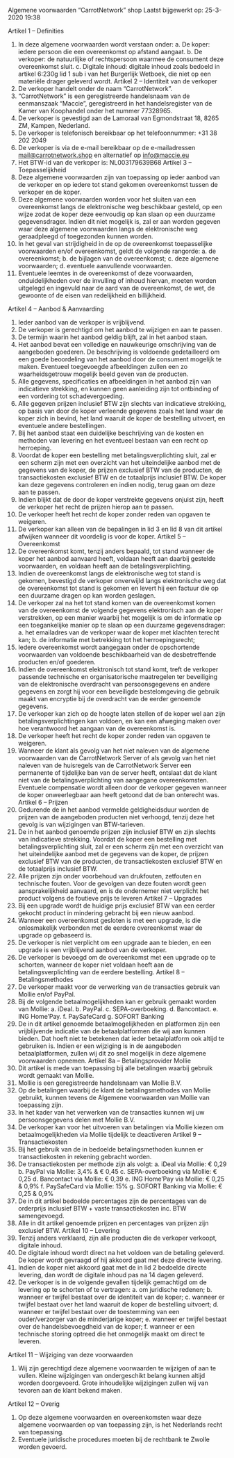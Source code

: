 Algemene voorwaarden “CarrotNetwork” shop
Laatst bijgewerkt op: 25-3-2020 19:38

Artikel 1 – Definities
 1.	In deze algemene voorwaarden wordt verstaan onder:
  a.	De koper: iedere persoon die een overeenkomst op afstand aangaat.
  b.	De verkoper: de natuurlijke of rechtspersoon waarmee de consument deze overeenkomst sluit.
  c.	Digitale inhoud: digitale inhoud zoals bedoeld in artikel 6:230g lid 1 sub i van het Burgerlijk Wetboek, die niet op een materiële drager geleverd wordt.
Artikel 2 – Identiteit van de verkoper
 1.	De verkoper handelt onder de naam “CarrotNetwork”.
 2.	“CarrotNetwork” is een geregistreerde handelsnaam van de eenmanszaak “Maccie”, geregistreerd in het handelsregister van de Kamer van Koophandel onder het nummer 77328965.
 3.	De verkoper is gevestigd aan de Lamoraal van Egmondstraat 18, 8265 ZM, Kampen, Nederland.
 4.	De verkoper is telefonisch bereikbaar op het telefoonnummer: +31 38 202 2049
 5.	De verkoper is via de e-mail bereikbaar op de e-mailadressen mail@carrotnetwork.shop en alternatief op info@maccie.eu 
 6.	Het BTW-id van de verkoper is: NL003179639B68
Artikel 3 – Toepasselijkheid
 1.	Deze algemene voorwaarden zijn van toepassing op ieder aanbod van de verkoper en op iedere tot stand gekomen overeenkomst tussen de verkoper en de koper.
 2.	Deze algemene voorwaarden worden voor het sluiten van een overeenkomst langs de elektronische weg beschikbaar gesteld, op een wijze zodat de koper deze eenvoudig op kan slaan op een duurzame gegevensdrager. Indien dit niet mogelijk is, zal er aan worden gegeven waar deze algemene voorwaarden langs de elektronische weg geraadpleegd of toegezonden kunnen worden.
 3.	In het geval van strijdigheid in de op de overeenkomst toepasselijke voorwaarden en/of overeenkomst, geldt de volgende rangorde:
  a.	de overeenkomst;
  b.	de bijlagen van de overeenkomst;
  c.	deze algemene voorwaarden;
  d.	eventuele aanvullende voorwaarden.
 4.	Eventuele leemtes in de overeenkomst of deze voorwaarden, onduidelijkheden over de invulling of inhoud hiervan, moeten worden uitgelegd en ingevuld naar de aard van de overeenkomst, de wet, de gewoonte of de eisen van redelijkheid en billijkheid.

Artikel 4 – Aanbod & Aanvaarding
 1.	Ieder aanbod van de verkoper is vrijblijvend.
 2.	De verkoper is gerechtigd om het aanbod te wijzigen en aan te passen.
 3.	De termijn waarin het aanbod geldig blijft, zal in het aanbod staan.
 4.	Het aanbod bevat een volledige en nauwkeurige omschrijving van de aangeboden goederen. De beschrijving is voldoende gedetailleerd om een goede beoordeling van het aanbod door de consument mogelijk te maken. Eventueel toegevoegde afbeeldingen zullen een zo waarheidsgetrouw mogelijk beeld geven van de producten.
 5.	Alle gegevens, specificaties en afbeeldingen in het aanbod zijn van indicatieve strekking, en kunnen geen aanleiding zijn tot ontbinding of een vordering tot schadevergoeding.
 6.	Alle gegeven prijzen inclusief BTW zijn slechts van indicatieve strekking, op basis van door de koper verleende gegevens zoals het land waar de koper zich in bevind, het land waaruit de koper de bestelling uitvoert, en eventuele andere bestellingen.
 7.	Bij het aanbod staat een duidelijke beschrijving van de kosten en methoden van levering en het eventueel bestaan van een recht op herroeping.
 8.	Voordat de koper een bestelling met betalingsverplichting sluit, zal er een scherm zijn met een overzicht van het uiteindelijke aanbod met de gegevens van de koper, de prijzen exclusief BTW van de producten, de transactiekosten exclusief BTW en de totaalprijs inclusief BTW. De koper kan deze gegevens controleren en indien nodig, terug gaan om deze aan te passen.
 9.	Indien blijkt dat de door de koper verstrekte gegevens onjuist zijn, heeft de verkoper het recht de prijzen hierop aan te passen.
 10.	De verkoper heeft het recht de koper zonder reden van opgaven te weigeren.
 11.	De verkoper kan alleen van de bepalingen in lid 3 en lid 8 van dit artikel afwijken wanneer dit voordelig is voor de koper.
Artikel 5 – Overeenkomst
 1.	De overeenkomst komt, tenzij anders bepaald, tot stand wanneer de koper het aanbod aanvaard heeft, voldaan heeft aan daarbij gestelde voorwaarden, en voldaan heeft aan de betalingsverplichting.
 2.	Indien de overeenkomst langs de elektronische weg tot stand is gekomen, bevestigd de verkoper onverwijld langs elektronische weg dat de overeenkomst tot stand is gekomen en levert hij een factuur die op een duurzame dragen op kan worden geslagen.
 3.	De verkoper zal na het tot stand komen van de overeenkomst komen van de overeenkomst de volgende gegevens elektronisch aan de koper verstrekken, op een manier waarbij het mogelijk is om de informatie op een toegankelijke manier op te slaan op een duurzame gegevensdrager:
  a.	het emailadres van de verkoper waar de koper met klachten terecht kan;
  b.	de informatie met betrekking tot het herroepingsrecht;
 4.	Iedere overeenkomst wordt aangegaan onder de opschortende voorwaarden van voldoende beschikbaarheid van de desbetreffende producten en/of goederen.
 5.	Indien de overeenkomst elektronisch tot stand komt, treft de verkoper passende technische en organisatorische maatregelen ter beveiliging van de elektronische overdracht van persoonsgegevens en andere gegevens en zorgt hij voor een beveiligde bestelomgeving die gebruik maakt van encryptie bij de overdracht van de eerder genoemde gegevens.
 6.	De verkoper kan zich op de hoogte laten stellen of de koper wel aan zijn betalingsverplichtingen kan voldoen, en kan een afweging maken over hoe verantwoord het aangaan van de overeenkomst is.
 7.	De verkoper heeft het recht de koper zonder reden van opgaven te weigeren.
 8.	Wanneer de klant als gevolg van het niet naleven van de algemene voorwaarden van de CarrotNetwork Server of als gevolg van het niet naleven van de huisregels van de CarrotNetwork Server een permanente of tijdelijke ban van de server heeft, ontslaat dat de klant niet van de betalingsverplichting van aangegane overeenkomsten. Eventuele compensatie wordt alleen door de verkoper gegeven wanneer de koper onweerlegbaar aan heeft getoond dat de ban onterecht was.
Artikel 6 – Prijzen
 1.	Gedurende de in het aanbod vermelde geldigheidsduur worden de prijzen van de aangeboden producten niet verhoogd, tenzij deze het gevolg is van wijzigingen van BTW-tarieven.
 2.	De in het aanbod genoemde prijzen zijn inclusief BTW en zijn slechts van indicatieve strekking. Voordat de koper een bestelling met betalingsverplichting sluit, zal er een scherm zijn met een overzicht van het uiteindelijke aanbod met de gegevens van de koper, de prijzen exclusief BTW van de producten, de transactiekosten exclusief BTW en de totaalprijs inclusief BTW.
 3.	Alle prijzen zijn onder voorbehoud van drukfouten, zetfouten en technische fouten. Voor de gevolgen van deze fouten wordt geen aansprakelijkheid aanvaard, en is de ondernemer niet verplicht het product volgens de foutieve prijs te leveren
Artikel 7 – Upgrades
 1.	Bij een upgrade wordt de huidige prijs exclusief BTW van een eerder gekocht product in mindering gebracht bij een nieuw aanbod.
 2.	Wanneer een overeenkomst gesloten is met een upgrade, is die onlosmakelijk verbonden met de eerdere overeenkomst waar de upgrade op gebaseerd is.
 3.	De verkoper is niet verplicht om een upgrade aan te bieden, en een upgrade is een vrijblijvend aanbod van de verkoper.
 4.	De verkoper is bevoegd om de overeenkomst met een upgrade op te schorten, wanneer de koper niet voldaan heeft aan de betalingsverplichting van de eerdere bestelling.
Artikel 8 – Betalingsmethodes
 1.	De verkoper maakt voor de verwerking van de transacties gebruik van Mollie en/of PayPal.
 2.	Bij de volgende betaalmogelijkheden kan er gebruik gemaakt worden van Mollie:
  a.	iDeal.
  b.	PayPal.
  c.	SEPA-overboeking.
  d.	Bancontact.
  e.	ING Home’Pay.
  f.	PaySafeCard
  g.	SOFORT Banking
 3.	De in dit artikel genoemde betaalmogelijkheden en platformen zijn een vrijblijvende indicatie van de betaalplatformen die wij aan kunnen bieden. Dat hoeft niet te betekenen dat ieder betaalplatform ook altijd te gebruiken is. Indien er een wijziging is in de aangeboden betaalplatformen, zullen wij dit zo snel mogelijk in deze algemene voorwaarden opnemen.
Artikel 8a – Betalingsprovider Mollie
 1.	Dit artikel is mede van toepassing bij alle betalingen waarbij gebruik wordt gemaakt van Mollie.
 2.	Mollie is een geregistreerde handelsnaam van Mollie B.V.
 3.	Op de betalingen waarbij de klant de betalingsmethodes van Mollie gebruikt, kunnen tevens de Algemene voorwaarden van Mollie van toepassing zijn.
 4.	In het kader van het verwerken van de transacties kunnen wij uw persoonsgegevens delen met Mollie B.V.
 5.	De verkoper kan voor het uitvoeren van betalingen via Mollie kiezen om betaalmogelijkheden via Mollie tijdelijk te deactiveren
Artikel 9 – Transactiekosten
 1.	Bij het gebruik van de in  bedoelde betalingsmethoden kunnen er transactiekosten in rekening gebracht worden.
 2.	De transactiekosten per methode zijn als volgt:
  a.	iDeal via Mollie: € 0,29
  b.	PayPal via Mollie: 3,4% & € 0,45
  c.	SEPA-overboeking via Mollie: € 0,25
  d.	Bancontact via Mollie: € 0,39
  e.	ING Home’Pay via Mollie: € 0,25 & 0,9%
  f.	PaySafeCard via Mollie: 15%
  g.	SOFORT Banking via Mollie: € 0,25 & 0,9%
 3.	De in dit artikel bedoelde percentages zijn de percentages van de orderprijs inclusief BTW + vaste transactiekosten inc. BTW samengevoegd.
 4.	Alle in dit artikel genoemde prijzen en percentages van prijzen zijn exclusief BTW.
Artikel 10 – Levering
 1.	Tenzij anders verklaard, zijn alle producten die de verkoper verkoopt, digitale inhoud.
 2.	De digitale inhoud wordt direct na het voldoen van de betaling geleverd. De koper wordt gevraagd of hij akkoord gaat met deze directe levering.
 3.	Indien de koper niet akkoord gaat met de in lid 2 bedoelde directe levering, dan wordt de digitale inhoud pas na 14 dagen geleverd.
 4.	De verkoper is in de volgende gevallen tijdelijk gemachtigd om de levering op te schorten of te vertragen:
  a.	om juridische redenen;
  b.	wanneer er twijfel bestaat over de identiteit van de koper;
  c.	wanneer er twijfel bestaat over het land waaruit de koper de bestelling uitvoert;
  d.	wanneer er twijfel bestaat over de toestemming van een ouder/verzorger van de minderjarige koper;
  e.	wanneer er twijfel bestaat over de handelsbevoegdheid van de koper;
  f.	wanneer er een technische storing optreed die het onmogelijk maakt om direct te leveren.

Artikel 11 – Wijziging van deze voorwaarden
 1.	Wij zijn gerechtigd deze algemene voorwaarden te wijzigen of aan te vullen. Kleine wijzigingen van ondergeschikt belang kunnen altijd worden doorgevoerd. Grote inhoudelijke wijzigingen zullen wij van tevoren aan de klant bekend maken.

Artikel 12 – Overig
 1. Op deze algemene voorwaarden en overeenkomsten waar deze algemene voorwaarden op van toepassing zijn, is het Nederlands recht van toepassing.
 2. Eventuele juridische procedures moeten bij de rechtbank te Zwolle worden gevoerd.
